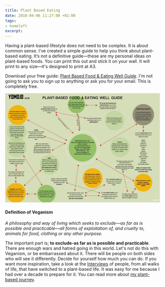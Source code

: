 ```yaml
---
title: Plant Based Eating
date: 2016-04-06 11:27:00 +01:00
tags:
- homeleft
excerpt: 
---
```


Having a plant-based lifestyle does not need to be complex. It is about common sense. I’ve created a simple guide to help you think about plant-based eating. It’s not a definitive guide—these are my personal ideas on plant-based foods. You can print this out and stick it on your wall. It will print to any size—it's designed to print at A3.

Download your free guide: [Plant Based Food & Eating Well Guide](https://jumpshare.com/v/HSd8DS5oWUyeuV4kvZae). I'm not going to ask you to sign up to anything or ask you for your email. This is completely free.

![plant based food guide](/uploads/plant-based-food-guide.jpeg)

#### Definition of Veganism
_A philosophy and way of living which seeks to exclude—as far as is possible and practicable—all forms of exploitation of, and cruelty to, animals for food, clothing or any other purpose._

The important part is; **to exclude-as far as is possible and practicable**. There are enough wars and hatred going in this world. Let's not do this with Veganism, or be embarrassed about it. There will be people on both sides who will see it differently. Decide for yourself how much you can do. If you want more inspiration, take a look at the [Interviews](https://yomojo.co.uk/interviews/) of people, from all walks of life, that have switched to a plant-based life. It was easy for me because I had over a decade to prepare for it. You can read more about [my plant-based journey](https://yomojo.co.uk/home/featured/).
